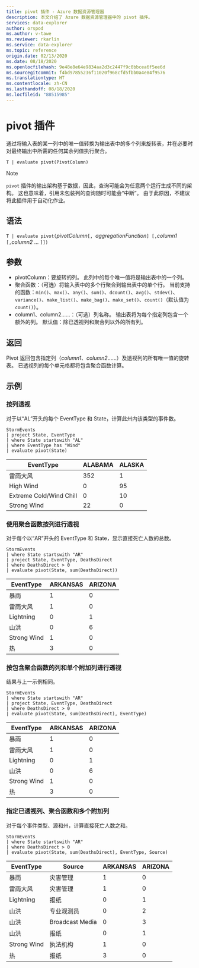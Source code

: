 ```yaml
---
title: pivot 插件 - Azure 数据资源管理器
description: 本文介绍了 Azure 数据资源管理器中的 pivot 插件。
services: data-explorer
author: orspod
ms.author: v-tawe
ms.reviewer: rkarlin
ms.service: data-explorer
ms.topic: reference
origin.date: 02/13/2020
ms.date: 08/18/2020
ms.openlocfilehash: 9e48e8e64e9834aa2d3c2447f9c0bbcea6f5ee6d
ms.sourcegitcommit: f4bd97855236f11020f968cfd5fbb0a4e84f9576
ms.translationtype: HT
ms.contentlocale: zh-CN
ms.lasthandoff: 08/18/2020
ms.locfileid: "88515985"
---
```

# <a name="pivot-plugin"></a>pivot 插件

通过将输入表的某一列中的唯一值转换为输出表中的多个列来旋转表，并在必要时对最终输出中所需的任何其余列值执行聚合。

```kusto
T | evaluate pivot(PivotColumn)
```

> [!NOTE]
> `pivot` 插件的输出架构基于数据，因此，查询可能会为任意两个运行生成不同的架构。 这也意味着，引用未包装列的查询随时可能会“中断”。 由于此原因，不建议将此插件用于自动化作业。

## <a name="syntax"></a>语法

`T | evaluate pivot(`*pivotColumn*`[, `*aggregationFunction*`] [,`*column1* `[,`*column2* ... `]])`

## <a name="arguments"></a>参数

* pivotColumn：要旋转的列。 此列中的每个唯一值将是输出表中的一个列。
* 聚合函数：（可选）将输入表中的多个行聚合到输出表中的单个行。 当前支持的函数：`min()`、`max()`、`any()`、`sum()`、`dcount()`、`avg()`、`stdev()`、`variance()`、`make_list()`、`make_bag()`、`make_set()`、`count()`（默认值为 `count()`）。
* column1、column2……：（可选）列名称。 输出表将为每个指定列包含一个额外的列。 默认值：除已透视列和聚合列以外的所有列。

## <a name="returns"></a>返回

Pivot 返回包含指定列（*column1*、*column2*……）及透视列的所有唯一值的旋转表。 已透视列的每个单元格都将包含聚合函数计算。

## <a name="examples"></a>示例

### <a name="pivot-by-a-column"></a>按列透视

对于以“AL”开头的每个 EventType 和 State，计算此州内该类型的事件数。

<!-- csl: https://help.kusto.chinacloudapi.cn:443/Samples -->
```kusto
StormEvents
| project State, EventType 
| where State startswith "AL" 
| where EventType has "Wind" 
| evaluate pivot(State)
```

|EventType|ALABAMA|ALASKA|
|---|---|---|
|雷雨大风|352|1|
|High Wind|0|95|
|Extreme Cold/Wind Chill|0|10|
|Strong Wind|22|0|


### <a name="pivot-by-a-column-with-aggregation-function"></a>使用聚合函数按列进行透视

对于每个以“AR”开头的 EventType 和 State，显示直接死亡人数的总数。

<!-- csl: https://help.kusto.chinacloudapi.cn:443/Samples -->
```kusto
StormEvents 
| where State startswith "AR" 
| project State, EventType, DeathsDirect 
| where DeathsDirect > 0
| evaluate pivot(State, sum(DeathsDirect))
```

|EventType|ARKANSAS|ARIZONA|
|---|---|---|
|暴雨|1|0|
|雷雨大风|1|0|
|Lightning|0|1|
|山洪|0|6|
|Strong Wind|1|0|
|热|3|0|


### <a name="pivot-by-a-column-with-aggregation-function-and-a-single-additional-column"></a>按包含聚合函数的列和单个附加列进行透视

结果与上一示例相同。

<!-- csl: https://help.kusto.chinacloudapi.cn:443/Samples -->
```kusto
StormEvents 
| where State startswith "AR" 
| project State, EventType, DeathsDirect 
| where DeathsDirect > 0
| evaluate pivot(State, sum(DeathsDirect), EventType)
```

|EventType|ARKANSAS|ARIZONA|
|---|---|---|
|暴雨|1|0|
|雷雨大风|1|0|
|Lightning|0|1|
|山洪|0|6|
|Strong Wind|1|0|
|热|3|0|


### <a name="specify-the-pivoted-column-aggregation-function-and-multiple-additional-columns"></a>指定已透视列、聚合函数和多个附加列

对于每个事件类型、源和州，计算直接死亡人数之和。

<!-- csl: https://help.kusto.chinacloudapi.cn:443/Samples -->
```kusto
StormEvents 
| where State startswith "AR" 
| where DeathsDirect > 0
| evaluate pivot(State, sum(DeathsDirect), EventType, Source)
```

|EventType|Source|ARKANSAS|ARIZONA|
|---|---|---|---|
|暴雨|灾害管理|1|0|
|雷雨大风|灾害管理|1|0|
|Lightning|报纸|0|1|
|山洪|专业观测员|0|2|
|山洪|Broadcast Media|0|3|
|山洪|报纸|0|1|
|Strong Wind|执法机构|1|0|
|热|报纸|3|0|
